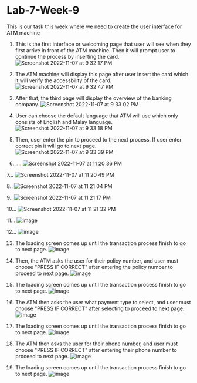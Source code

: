 # Lab-7-Week-9
This is our task this week where we need to create the user interface for ATM machine

1. This is the first interface or welcoming page that user will see when they first arrive in front of the ATM machine. Then it will prompt user to continue the process by inserting the card.
![Screenshot 2022-11-07 at 9 32 17 PM](https://user-images.githubusercontent.com/71769701/200323553-7ce95746-3c86-443c-9ca6-19968052e6ba.png)

2. The ATM machine will display this page after user insert the card which it will verify the accessbility of the card.
![Screenshot 2022-11-07 at 9 32 47 PM](https://user-images.githubusercontent.com/71769701/200323886-c7d89b73-180c-4e88-b19e-ce482cc7ceeb.png)

3. After that, the third page will display the overview of the banking company.
![Screenshot 2022-11-07 at 9 33 02 PM](https://user-images.githubusercontent.com/71769701/200324036-c808cc78-da33-403d-bf90-d45f2a3e8be2.png)

4. User can choose the default language that ATM will use which only consists of English and Malay language.
![Screenshot 2022-11-07 at 9 33 18 PM](https://user-images.githubusercontent.com/71769701/200324182-a415b272-bd15-4734-bba5-435a86dd3464.png)

5. Then, user enter the pin to proceed to the next process. If user enter correct pin it will go to next page. 
![Screenshot 2022-11-07 at 9 33 39 PM](https://user-images.githubusercontent.com/71769701/200324329-b1ea7e60-c9b4-479f-97ba-dc84527d3397.png)

6. ....
![Screenshot 2022-11-07 at 11 20 36 PM](https://user-images.githubusercontent.com/71769701/200347379-1a806f9a-6c6b-4f61-8ce9-9844d0454e11.png)

7...
![Screenshot 2022-11-07 at 11 20 49 PM](https://user-images.githubusercontent.com/71769701/200347441-ba11421a-7601-48b8-8279-2fe8860d1a15.png)

8..
![Screenshot 2022-11-07 at 11 21 04 PM](https://user-images.githubusercontent.com/71769701/200347483-bd5f50c5-6096-4bcf-8b98-ea9643419f21.png)

9..
![Screenshot 2022-11-07 at 11 21 17 PM](https://user-images.githubusercontent.com/71769701/200347525-fc3af0bb-888d-4b99-b90d-6abe118fa709.png)

10...
![Screenshot 2022-11-07 at 11 21 32 PM](https://user-images.githubusercontent.com/71769701/200347573-bf577967-fd02-49fb-83e5-b30eed3c588a.png)

11...
![image](https://user-images.githubusercontent.com/83638616/200350299-934c9384-882b-4175-853e-7865e4eff52b.png)

12...
![image](https://user-images.githubusercontent.com/83638616/200351465-78e80d76-c675-4feb-a5aa-f11633e03b8a.png)

13. The loading screen comes up until the transaction process finish to go to next page.
![image](https://user-images.githubusercontent.com/83638616/200351714-514f2ceb-2570-4100-ad60-477c3dff9c0b.png)

14. Then, the ATM asks the user for their policy number, and user must choose "PRESS IF CORRECT" after entering the policy number to proceed to next page.
![image](https://user-images.githubusercontent.com/83638616/200352186-64185203-f8b4-4528-8b11-13d1fb926d04.png)

15. The loading screen comes up until the transaction process finish to go to next page.
![image](https://user-images.githubusercontent.com/83638616/200352268-5b6fdc3c-d7ac-4052-854c-c10aaa16c8ae.png)

16. The ATM then asks the user what payment type to select, and user must choose "PRESS IF CORRECT" after selecting to proceed to next page.
![image](https://user-images.githubusercontent.com/83638616/200352534-fa48c10a-903f-4c90-a6f5-0bd8e3bdb182.png)

17. The loading screen comes up until the transaction process finish to go to next page.
![image](https://user-images.githubusercontent.com/83638616/200352715-c11fd0a3-d856-4755-b080-ce44eeac921f.png)

18. The ATM then asks the user for their phone number, and user must choose "PRESS IF CORRECT" after entering their phone number to proceed to next page.
![image](https://user-images.githubusercontent.com/83638616/200352822-36b7cb1d-5549-4c75-b7bd-6debc59a7ab0.png)

19. The loading screen comes up until the transaction process finish to go to next page.
![image](https://user-images.githubusercontent.com/83638616/200352983-fa4298ab-b2fe-4be2-9010-5bb4c9580410.png)

